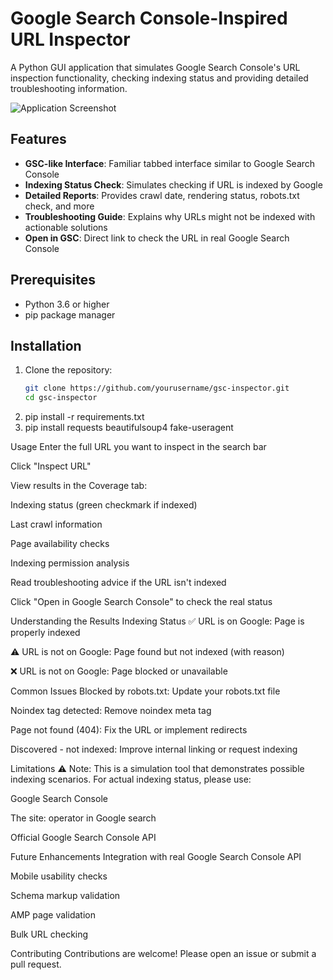 # Google Search Console-Inspired URL Inspector

A Python GUI application that simulates Google Search Console's URL inspection functionality, checking indexing status and providing detailed troubleshooting information.

![Application Screenshot](screenshot.png)

## Features

- **GSC-like Interface**: Familiar tabbed interface similar to Google Search Console
- **Indexing Status Check**: Simulates checking if URL is indexed by Google
- **Detailed Reports**: Provides crawl date, rendering status, robots.txt check, and more
- **Troubleshooting Guide**: Explains why URLs might not be indexed with actionable solutions
- **Open in GSC**: Direct link to check the URL in real Google Search Console

## Prerequisites

- Python 3.6 or higher
- pip package manager

## Installation

1. Clone the repository:
   ```bash
   git clone https://github.com/yourusername/gsc-inspector.git
   cd gsc-inspector
2. pip install -r requirements.txt
3. pip install requests beautifulsoup4 fake-useragent

Usage
Enter the full URL you want to inspect in the search bar

Click "Inspect URL"

View results in the Coverage tab:

Indexing status (green checkmark if indexed)

Last crawl information

Page availability checks

Indexing permission analysis

Read troubleshooting advice if the URL isn't indexed

Click "Open in Google Search Console" to check the real status

Understanding the Results
Indexing Status
✅ URL is on Google: Page is properly indexed

⚠️ URL is not on Google: Page found but not indexed (with reason)

❌ URL is not on Google: Page blocked or unavailable

Common Issues
Blocked by robots.txt: Update your robots.txt file

Noindex tag detected: Remove noindex meta tag

Page not found (404): Fix the URL or implement redirects

Discovered - not indexed: Improve internal linking or request indexing

Limitations
⚠️ Note: This is a simulation tool that demonstrates possible indexing scenarios. For actual indexing status, please use:

Google Search Console

The site: operator in Google search

Official Google Search Console API

Future Enhancements
Integration with real Google Search Console API

Mobile usability checks

Schema markup validation

AMP page validation

Bulk URL checking

Contributing
Contributions are welcome! Please open an issue or submit a pull request.
